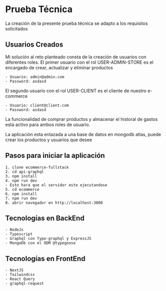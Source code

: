 # Prueba Técnica

La creación de la presente prueba técnica se adapto a los requisitos solicitados

## Usuarios Creados

Mi solución al reto planteado consta de la creación de usuarios con diferentes roles.
El primer usuario con el rol USER-ADMIN-STORE es el encargado de crear,
actualizar y eliminar productos

    - Usuario: admin@admin.com
    - Password: asdasd

El segundo usuario con el rol USER-CLIENT es el cliente de nuestro e-commerce

    - Usuario: client@client.com
    - Password: asdasd

La funcionalidad de comprar productos y almacenar el historal de gastos esta
activo para ambos roles de usuario.

La aplicación esta enlazada a una base de datos en mongodb atlas, puede crear
los productos y usuarios que desee

## Pasos para iniciar la aplicación

    1. clone ecommerce-fullstack
    2. cd api-graphql
    3. npm install
    4. npm run dev 
    - Esto hara que el servidor este ejecutandose
    5. cd ecommerce
    6. npm install
    7. npm run dev
    8. abrir navegador en http://localhost:3000

## Tecnologías en BackEnd

    - NodeJs
    - Typescript
    - Graphql con Type-graphql y ExpressJS
    - MongoDb con el ODM @typegoose

## Tecnologías en FrontEnd

    - NextJS
    - Tailwindcss
    - React Query
    - graphql-request
